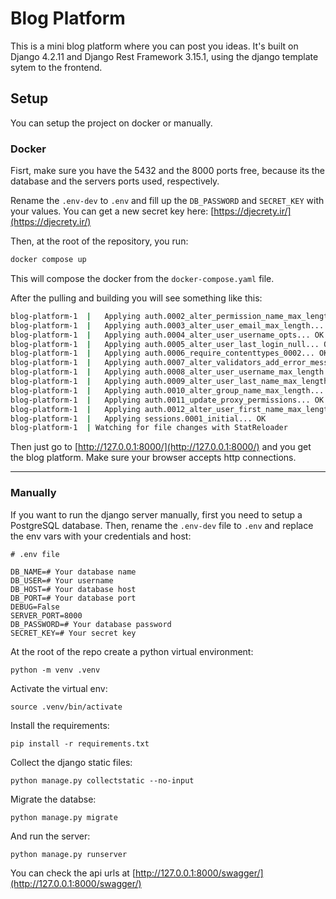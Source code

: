 # Blog Platform

This is a mini blog platform where you can post you ideas.
It's built on Django 4.2.11 and Django Rest Framework 3.15.1, using the django template sytem to the frontend.

## Setup

You can setup the project on docker or manually.

### Docker

Fisrt, make sure you have the 5432 and the 8000 ports free, because its the database and the servers ports used, respectively.

Rename the ``.env-dev`` to ``.env`` and fill up the ``DB_PASSWORD`` and ``SECRET_KEY`` with your values.
You can get a new secret key here: [https://djecrety.ir/](https://djecrety.ir/)

Then, at the root of the repository, you run:

````bash
docker compose up
````

This will compose the docker from the ``docker-compose.yaml`` file.

After the pulling and building you will see something like this:

```bash
blog-platform-1  |   Applying auth.0002_alter_permission_name_max_length... OK
blog-platform-1  |   Applying auth.0003_alter_user_email_max_length... OK
blog-platform-1  |   Applying auth.0004_alter_user_username_opts... OK
blog-platform-1  |   Applying auth.0005_alter_user_last_login_null... OK
blog-platform-1  |   Applying auth.0006_require_contenttypes_0002... OK
blog-platform-1  |   Applying auth.0007_alter_validators_add_error_messages... OK
blog-platform-1  |   Applying auth.0008_alter_user_username_max_length... OK
blog-platform-1  |   Applying auth.0009_alter_user_last_name_max_length... OK
blog-platform-1  |   Applying auth.0010_alter_group_name_max_length... OK
blog-platform-1  |   Applying auth.0011_update_proxy_permissions... OK
blog-platform-1  |   Applying auth.0012_alter_user_first_name_max_length... OK
blog-platform-1  |   Applying sessions.0001_initial... OK
blog-platform-1  | Watching for file changes with StatReloader

```

Then just go to [http://127.0.0.1:8000/](http://127.0.0.1:8000/) and you get the blog platform.
Make sure your browser accepts http connections.

--------------------------------------------------------------------------------

### Manually

If you want to run the django server manually, first you need to setup a PostgreSQL database.
Then, rename the `.env-dev` file to `.env` and replace the env vars with your credentials and host:

```
# .env file

DB_NAME=# Your database name
DB_USER=# Your username
DB_HOST=# Your database host
DB_PORT=# Your database port
DEBUG=False
SERVER_PORT=8000
DB_PASSWORD=# Your database password
SECRET_KEY=# Your secret key
```

At the root of the repo create a python virtual environment:

```
python -m venv .venv
```

Activate the virtual env:

```
source .venv/bin/activate
```

Install the requirements:

```
pip install -r requirements.txt
```

Collect the django static files:

```
python manage.py collectstatic --no-input
```

Migrate the databse:

```
python manage.py migrate
```

And run the server:

```
python manage.py runserver
```

You can check the api urls at [http://127.0.0.1:8000/swagger/](http://127.0.0.1:8000/swagger/)